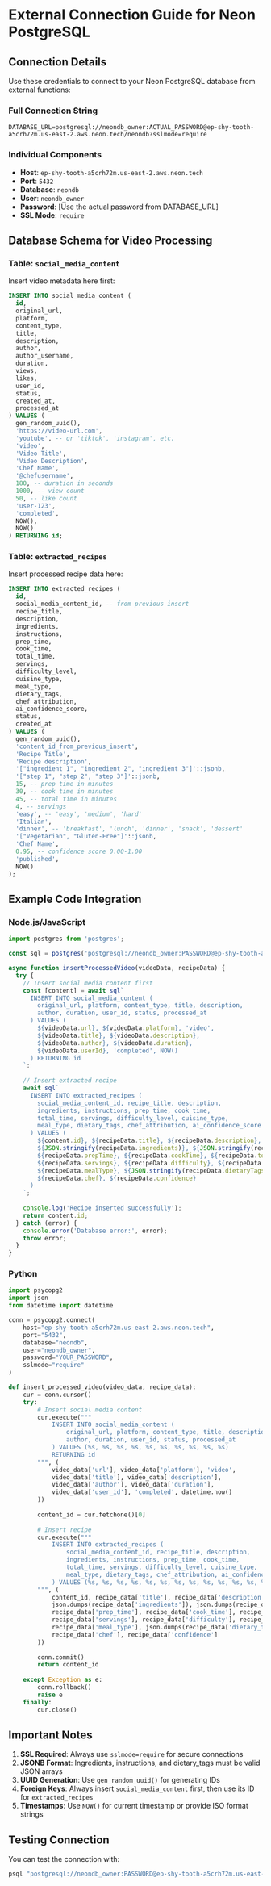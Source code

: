# External Connection Guide for Neon PostgreSQL

## Connection Details

Use these credentials to connect to your Neon PostgreSQL database from external functions:

### Full Connection String
```
DATABASE_URL=postgresql://neondb_owner:ACTUAL_PASSWORD@ep-shy-tooth-a5crh72m.us-east-2.aws.neon.tech/neondb?sslmode=require
```

### Individual Components
- **Host**: `ep-shy-tooth-a5crh72m.us-east-2.aws.neon.tech`
- **Port**: `5432`
- **Database**: `neondb`
- **User**: `neondb_owner`
- **Password**: [Use the actual password from DATABASE_URL]
- **SSL Mode**: `require`

## Database Schema for Video Processing

### Table: `social_media_content`
Insert video metadata here first:

```sql
INSERT INTO social_media_content (
  id,
  original_url,
  platform,
  content_type,
  title,
  description,
  author,
  author_username,
  duration,
  views,
  likes,
  user_id,
  status,
  created_at,
  processed_at
) VALUES (
  gen_random_uuid(),
  'https://video-url.com',
  'youtube', -- or 'tiktok', 'instagram', etc.
  'video',
  'Video Title',
  'Video Description',
  'Chef Name',
  '@chefusername',
  180, -- duration in seconds
  1000, -- view count
  50, -- like count
  'user-123',
  'completed',
  NOW(),
  NOW()
) RETURNING id;
```

### Table: `extracted_recipes`
Insert processed recipe data here:

```sql
INSERT INTO extracted_recipes (
  id,
  social_media_content_id, -- from previous insert
  recipe_title,
  description,
  ingredients,
  instructions,
  prep_time,
  cook_time,
  total_time,
  servings,
  difficulty_level,
  cuisine_type,
  meal_type,
  dietary_tags,
  chef_attribution,
  ai_confidence_score,
  status,
  created_at
) VALUES (
  gen_random_uuid(),
  'content_id_from_previous_insert',
  'Recipe Title',
  'Recipe description',
  '["ingredient 1", "ingredient 2", "ingredient 3"]'::jsonb,
  '["step 1", "step 2", "step 3"]'::jsonb,
  15, -- prep time in minutes
  30, -- cook time in minutes
  45, -- total time in minutes
  4, -- servings
  'easy', -- 'easy', 'medium', 'hard'
  'Italian',
  'dinner', -- 'breakfast', 'lunch', 'dinner', 'snack', 'dessert'
  '["Vegetarian", "Gluten-Free"]'::jsonb,
  'Chef Name',
  0.95, -- confidence score 0.00-1.00
  'published',
  NOW()
);
```

## Example Code Integration

### Node.js/JavaScript
```javascript
import postgres from 'postgres';

const sql = postgres('postgresql://neondb_owner:PASSWORD@ep-shy-tooth-a5crh72m.us-east-2.aws.neon.tech/neondb?sslmode=require');

async function insertProcessedVideo(videoData, recipeData) {
  try {
    // Insert social media content first
    const [content] = await sql`
      INSERT INTO social_media_content (
        original_url, platform, content_type, title, description,
        author, duration, user_id, status, processed_at
      ) VALUES (
        ${videoData.url}, ${videoData.platform}, 'video', 
        ${videoData.title}, ${videoData.description},
        ${videoData.author}, ${videoData.duration}, 
        ${videoData.userId}, 'completed', NOW()
      ) RETURNING id
    `;
    
    // Insert extracted recipe
    await sql`
      INSERT INTO extracted_recipes (
        social_media_content_id, recipe_title, description,
        ingredients, instructions, prep_time, cook_time,
        total_time, servings, difficulty_level, cuisine_type,
        meal_type, dietary_tags, chef_attribution, ai_confidence_score
      ) VALUES (
        ${content.id}, ${recipeData.title}, ${recipeData.description},
        ${JSON.stringify(recipeData.ingredients)}, ${JSON.stringify(recipeData.instructions)},
        ${recipeData.prepTime}, ${recipeData.cookTime}, ${recipeData.totalTime},
        ${recipeData.servings}, ${recipeData.difficulty}, ${recipeData.cuisine},
        ${recipeData.mealType}, ${JSON.stringify(recipeData.dietaryTags)},
        ${recipeData.chef}, ${recipeData.confidence}
      )
    `;
    
    console.log('Recipe inserted successfully');
    return content.id;
  } catch (error) {
    console.error('Database error:', error);
    throw error;
  }
}
```

### Python
```python
import psycopg2
import json
from datetime import datetime

conn = psycopg2.connect(
    host="ep-shy-tooth-a5crh72m.us-east-2.aws.neon.tech",
    port="5432",
    database="neondb",
    user="neondb_owner",
    password="YOUR_PASSWORD",
    sslmode="require"
)

def insert_processed_video(video_data, recipe_data):
    cur = conn.cursor()
    try:
        # Insert social media content
        cur.execute("""
            INSERT INTO social_media_content (
                original_url, platform, content_type, title, description,
                author, duration, user_id, status, processed_at
            ) VALUES (%s, %s, %s, %s, %s, %s, %s, %s, %s, %s)
            RETURNING id
        """, (
            video_data['url'], video_data['platform'], 'video',
            video_data['title'], video_data['description'],
            video_data['author'], video_data['duration'],
            video_data['user_id'], 'completed', datetime.now()
        ))
        
        content_id = cur.fetchone()[0]
        
        # Insert recipe
        cur.execute("""
            INSERT INTO extracted_recipes (
                social_media_content_id, recipe_title, description,
                ingredients, instructions, prep_time, cook_time,
                total_time, servings, difficulty_level, cuisine_type,
                meal_type, dietary_tags, chef_attribution, ai_confidence_score
            ) VALUES (%s, %s, %s, %s, %s, %s, %s, %s, %s, %s, %s, %s, %s, %s, %s)
        """, (
            content_id, recipe_data['title'], recipe_data['description'],
            json.dumps(recipe_data['ingredients']), json.dumps(recipe_data['instructions']),
            recipe_data['prep_time'], recipe_data['cook_time'], recipe_data['total_time'],
            recipe_data['servings'], recipe_data['difficulty'], recipe_data['cuisine'],
            recipe_data['meal_type'], json.dumps(recipe_data['dietary_tags']),
            recipe_data['chef'], recipe_data['confidence']
        ))
        
        conn.commit()
        return content_id
        
    except Exception as e:
        conn.rollback()
        raise e
    finally:
        cur.close()
```

## Important Notes

1. **SSL Required**: Always use `sslmode=require` for secure connections
2. **JSONB Format**: Ingredients, instructions, and dietary_tags must be valid JSON arrays
3. **UUID Generation**: Use `gen_random_uuid()` for generating IDs
4. **Foreign Keys**: Always insert `social_media_content` first, then use its ID for `extracted_recipes`
5. **Timestamps**: Use `NOW()` for current timestamp or provide ISO format strings

## Testing Connection

You can test the connection with:

```bash
psql "postgresql://neondb_owner:PASSWORD@ep-shy-tooth-a5crh72m.us-east-2.aws.neon.tech/neondb?sslmode=require" -c "SELECT current_database(), current_user;"
```